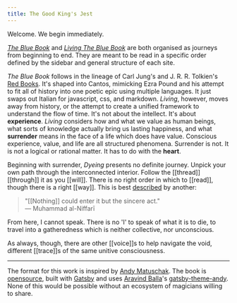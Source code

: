 ```yaml
---
title: The Good King's Jest
---
```


Welcome. We begin immediately.

[_The Blue Book_](https://thebluebook.co.za) and [_Living The Blue Book_](https://living.thebluebook.co.za) are both organised as journeys from beginning to end. They are meant to be read in a specific order defined by the sidebar and general structure of each site. 

_The Blue Book_ follows in the lineage of Carl Jung's and J. R. R. Tolkien's [Red Books](https://www.youtube.com/watch?v=GxVaxOco7kg). It's shaped into Cantos, mimicking Ezra Pound and his attempt to fit all of history into one poetic epic using multiple languages. It just swaps out Italian for javascript, css, and markdown. _Living_, however, moves away from history, or the attempt to create a unified framework to understand the flow of time. It's not about the intellect. It's about **experience**. _Living_ considers how and what we value as human beings, what sorts of knowledge actually bring us lasting happiness, and what **surrender** means in the face of a life which does have value. Conscious experience, value, and life are all structured phenomena. Surrender is not. It is not a logical or rational matter. It has to do with the **heart**. 

Beginning with surrender, _Dyeing_ presents no definite journey. Unpick your own path through the interconnected interior. Follow the [[thread]] [[through]] it as you [[will]]. There is no right order in which to [[read]], though there is a right [[way]]. This is best [described](https://andytudhope.africa/writing/academy/yours-sincerely/) by another:

> "[[Nothing]] could enter it but the sincere act."  
> — Muhammad al-Niffarī

From here, I cannot speak. There is no 'I' to speak of what it is to die, to travel into a gatheredness which is neither collective, nor unconscious.

As always, though, there are other [[voice]]s to help navigate the void, different [[trace]]s of the same unitive consciousness.

---

The format for this work is inspired by [Andy Matuschak](https://notes.andymatuschak.org/About_these_notes). The book is [opensource](https://github.com/andytudhope/dyeing-the-blue-book), built with [Gatsby](https://gatsbyjs.org) and uses [Aravind Balla](https://aravindballa.com)'s [gatsby-theme-andy](https://github.com/aravindballa/gatsby-theme-andy/). None of this would be possible without an ecosystem of magicians willing to share.
